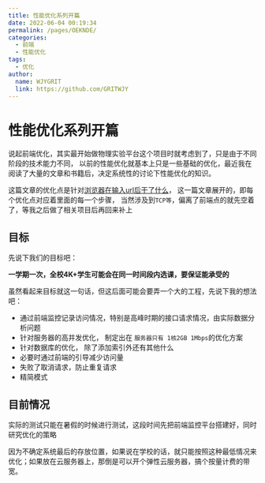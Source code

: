 ```yaml
---
title: 性能优化系列开篇
date: 2022-06-04 00:19:34
permalink: /pages/OEKNDE/
categories:
  - 前端
  - 性能优化
tags:
  - 优化
author:
  name: WJYGRIT
  link: https://github.com/GRITWJY
---
```


# 性能优化系列开篇

说起前端优化，其实最开始做物理实验平台这个项目时就考虑到了，只是由于不同阶段的技术能力不同，
以前的性能优化就基本上只是一些基础的优化，最近我在阅读了大量的文章和书籍后，决定系统性的讨论下性能优化的知识。

这篇文章的优化点是针对[浏览器在输入url后干了什么]()， 这一篇文章展开的，即每个优化点对应着里面的每一个步骤，
当然涉及到`TCP等`，偏离了前端点的就先空着了，等我之后做了相关项目后再回来补上

## 目标

先说下我们的目标吧：

**一学期一次，全校4K+学生可能会在同一时间段内选课，要保证能承受的** 

虽然看起来目标就这一句话，但这后面可能会要弄一个大的工程，先说下我的想法吧：
- 通过前端监控记录访问情况，特别是高峰时期的接口请求情况，由实际数据分析问题
- 针对服务器的高并发优化， 制定出在 `服务器只有 1核2GB 1Mbps`的优化方案
- 针对数据库的优化， 除了添加索引外还有其他什么
- 必要时通过前端的引导减少访问量
- 失败了取消请求，防止重复请求
- 精简模式


## 目前情况
实际的测试只能在暑假的时候进行测试，这段时间先把前端监控平台搭建好，同时研究优化的策略

因为不确定系统最后的存放位置，如果说在学校的话，就只能按照这种最低情况来优化；如果放在云服务器上，那倒是可以开个弹性云服务器，搞个按量计费的带宽。





